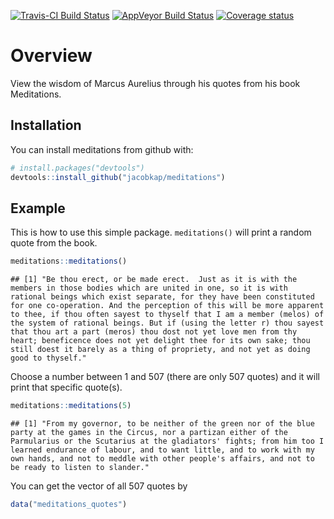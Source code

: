 
<!-- README.md is generated from README.Rmd. Please edit that file -->

[![Travis-CI Build
Status](https://travis-ci.org/jacobkap/meditations.svg?branch=master)](https://travis-ci.org/jacobkap/meditations)
[![AppVeyor Build
Status](https://ci.appveyor.com/api/projects/status/github/jacobkap/meditations?branch=master&svg=true)](https://ci.appveyor.com/project/jacobkap/meditations)
[![Coverage
status](https://codecov.io/gh/jacobkap/meditations/branch/master/graph/badge.svg)](https://codecov.io/github/jacobkap/meditations?branch=master)

# Overview

View the wisdom of Marcus Aurelius through his quotes from his book
Meditations.

## Installation

You can install meditations from github with:

``` r
# install.packages("devtools")
devtools::install_github("jacobkap/meditations")
```

## Example

This is how to use this simple package. `meditations()` will print a
random quote from the
    book.

``` r
meditations::meditations()
```

    ## [1] "Be thou erect, or be made erect.  Just as it is with the members in those bodies which are united in one, so it is with rational beings which exist separate, for they have been constituted for one co-operation. And the perception of this will be more apparent to thee, if thou often sayest to thyself that I am a member (melos) of the system of rational beings. But if (using the letter r) thou sayest that thou art a part (meros) thou dost not yet love men from thy heart; beneficence does not yet delight thee for its own sake; thou still doest it barely as a thing of propriety, and not yet as doing good to thyself."

Choose a number between 1 and 507 (there are only 507 quotes) and it
will print that specific
    quote(s).

``` r
meditations::meditations(5)
```

    ## [1] "From my governor, to be neither of the green nor of the blue party at the games in the Circus, nor a partizan either of the Parmularius or the Scutarius at the gladiators' fights; from him too I learned endurance of labour, and to want little, and to work with my own hands, and not to meddle with other people's affairs, and not to be ready to listen to slander."

You can get the vector of all 507 quotes by

``` r
data("meditations_quotes")
```
